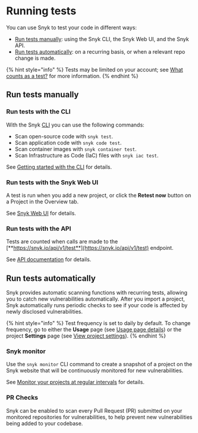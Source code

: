 # Running tests

You can use Snyk to test your code in different ways:

* [Run tests manually](running-tests.md#run-tests-manually): using the Snyk CLI, the Snyk Web UI, and the Snyk API.
* [Run tests automatically](running-tests.md#run-tests-automatically): on a recurring basis, or when a relevant repo change is made.

{% hint style="info" %}
Tests may be limited on your account; see [What counts as a test?](https://support.snyk.io/hc/en-us/articles/360000925418-What-counts-as-a-test-) for more information.
{% endhint %}

## Run tests manually

### Run tests with the CLI

With the Snyk [CLI](../snyk-cli/cli-reference.md) you can use the following commands:

* Scan open-source code with `snyk test`.
* Scan application code with `snyk code test`.
* Scan container images with `snyk container test`.
* Scan Infrastructure as Code (IaC) files with `snyk iac test`.

See [Getting started with the CLI](../snyk-cli/getting-started-with-the-cli.md) for details.

### Run tests with the Snyk Web UI

A test is run when you add a new project, or click the **Retest now** button on a Project in the Overview tab.

See [Snyk Web UI](snyk-web-ui.md) for details.

### Run tests with the API

Tests are counted when calls are made to the [**https://snyk.io/api/v1/test**](https://snyk.io/api/v1/test) endpoint.

See [API documentation](https://snyk.docs.apiary.io) for details.

## Run tests automatically

Snyk provides automatic scanning functions with recurring tests, allowing you to catch new vulnerabilities automatically. After you import a project, Snyk automatically runs periodic checks to see if your code is affected by newly disclosed vulnerabilities.

{% hint style="info" %}
Test frequency is set to daily by default. To change frequency, go to either the **Usage** page (see [Usage page details](https://docs.snyk.io/user-and-group-management/managing-settings/usage-page-details)) or the project **Settings** page (see [View project settings](https://docs.snyk.io/getting-started/introduction-to-snyk-projects/view-project-settings)).
{% endhint %}

### Snyk monitor

Use the `snyk monitor` CLI command to create a snapshot of a project on the Snyk website that will be continuously monitored for new vulnerabilities.

See [Monitor your projects at regular intervals](https://docs.snyk.io/snyk-cli/secure-your-projects-in-the-long-term/monitor-your-projects-at-regular-intervals) for details.

### PR Checks

Snyk can be enabled to scan every Pull Request (PR) submitted on your monitored repositories for vulnerabilities, to help prevent new vulnerabilities being added to your codebase.
